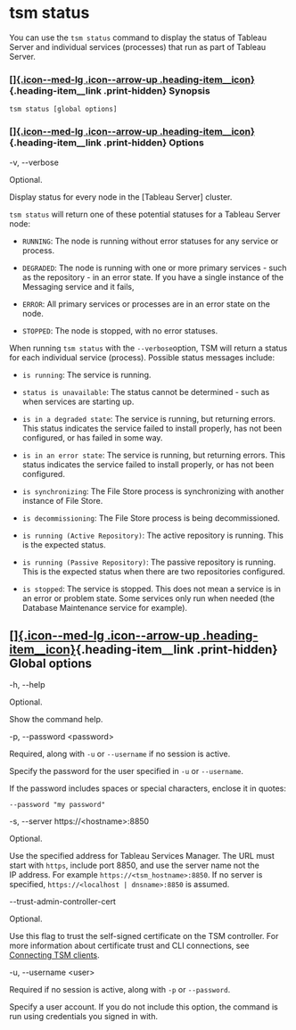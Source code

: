 

tsm status
==========
You can use the `tsm status` command to display the status of Tableau
Server and individual services (processes) that run as part of Tableau
Server.

<div>

### [[]{.icon--med-lg .icon--arrow-up .heading-item__icon}](https://help.tableau.com/current/server/en-us/cli_status_tsm.htm#){.heading-item__link .print-hidden} Synopsis

</div>

`tsm status [global options]`

<div>

### [[]{.icon--med-lg .icon--arrow-up .heading-item__icon}](https://help.tableau.com/current/server/en-us/cli_status_tsm.htm#){.heading-item__link .print-hidden} Options

</div>

-v, \--verbose

Optional.

Display status for every node in the [Tableau
Server] cluster.

`tsm status` will return one of these potential statuses for a Tableau
Server node:

-   `RUNNING`: The node is running without error statuses for any
    service or process.

-   `DEGRADED`: The node is running with one or more primary services -
    such as the repository - in an error state. If you have a single
    instance of the Messaging service and it fails,

-   `ERROR`: All primary services or processes are in an error state on
    the node.

-   `STOPPED`: The node is stopped, with no error statuses.

When running `tsm status` with the `--verbose`option, TSM will return a
status for each individual service (process). Possible status messages
include:

-   `is running`: The service is running.

-   `status is unavailable`: The status cannot be determined - such as
    when services are starting up.

-   `is in a degraded state`: The service is running, but returning
    errors. This status indicates the service failed to install
    properly, has not been configured, or has failed in some way.

-   `is in an error state`: The service is running, but returning
    errors. This status indicates the service failed to install
    properly, or has not been configured.

-   `is synchronizing`: The File Store process is synchronizing with
    another instance of File Store.

-   `is decommissioning`: The File Store process is being
    decommissioned.

-   `is running (Active Repository)`: The active repository is running.
    This is the expected status.

-   `is running (Passive Repository)`: The passive repository is
    running. This is the expected status when there are two repositories
    configured.

-   `is stopped`: The service is stopped. This does not mean a service
    is in an error or problem state. Some services only run when needed
    (the Database Maintenance service for example).

<div>

[[]{.icon--med-lg .icon--arrow-up .heading-item__icon}](https://help.tableau.com/current/server/en-us/cli_status_tsm.htm#){.heading-item__link .print-hidden} Global options
----------------------------------------------------------------------------------------------------------------------------------------------------------------------------

</div>

-h, \--help

Optional.

Show the command help.

-p, \--password \<password\>

Required, along with `-u` or `--username` if no session is active.

Specify the password for the user specified in `-u` or `--username`.

If the password includes spaces or special characters, enclose it in
quotes:

`--password "my password"`

-s, \--server https://\<hostname\>:8850

Optional.

Use the specified address for Tableau Services Manager. The URL must
start with `https`, include port 8850, and use the server name not the
IP address. For example `https://<tsm_hostname>:8850`. If no server is
specified, `https://<localhost | dnsname>:8850` is assumed.

\--trust-admin-controller-cert

Optional.

Use this flag to trust the self-signed certificate on the
TSM controller. For more information about certificate trust and
CLI connections, see [Connecting
TSM clients](https://help.tableau.com/current/server/en-us/tsm_overview.htm#Connecti).

-u, \--username \<user\>

Required if no session is active, along with `-p` or `--password`.

Specify a user account. If you do not include this option, the command
is run using credentials you signed in with.
